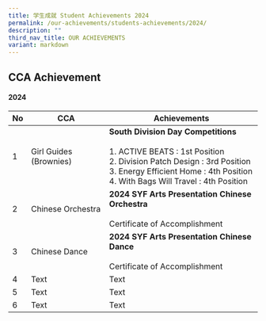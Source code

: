 ```yaml
---
title: 学生成就 Student Achievements 2024
permalink: /our-achievements/students-achievements/2024/
description: ""
third_nav_title: OUR ACHIEVEMENTS
variant: markdown
---
```

## CCA Achievement 

#### 2024



| No | CCA| Achievements |
| -------- | -------- | -------- |
| 1     | Girl Guides (Brownies) | **South Division Day Competitions** <br><br>1.	ACTIVE BEATS : 1st Position <br>2. Division Patch Design : 3rd Position<br>3. Energy Efficient Home : 4th Position<br>4. With Bags Will Travel : 4th Position |
| 2    | Chinese Orchestra | **2024 SYF Arts Presentation Chinese Orchestra** <br><br>Certificate of Accomplishment |
| 3 | Chinese Dance  | **2024 SYF Arts Presentation Chinese Dance** <br><br>Certificate of Accomplishment |
| 4     | Text     | Text     |
| 5     | Text     | Text     |
| 6     | Text     | Text     |
